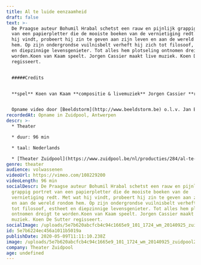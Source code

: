 ```yaml
---
title: Al te luide eenzaamheid
draft: false
text: >-
  De Praagse auteur Bohumil Hrabal schetst een rauw en pijnlijk grappig portret
  van een papierpletter die de mooiste boeken van de vernietiging redt. Met wat
  hij vindt, probeert hij zin te geven aan zijn leven en aan de wereld rondom
  hem. Op zijn ondergrondse vuilnisbelt verheft hij zich tot filosoof, estheet
  en diepzinnige levensgenieter. Tot alles hem plotseling ontnomen dreigt te
  worden.Koen van Kaam speelt. Jorgen Cassier maakt live muziek. Koen De Sutter
  regisseert.


  #####Credits


  **spel** Koen van Kaam **compositie & livemuziek** Jorgen Cassier **regie** Koen De Sutter **tekst** Bohumil Hrabal (1976) **vertaling** Kees Mercks  **techniek** David Van Hove / Thomas Cuyckens / Anne Straetmans **productie** Theater Zuidpool


  Opname video door [Beeldstorm](http://www.beeldstorm.be) o.l.v. Jan Bosteels
recordedAt: Opname in Zuidpool, Antwerpen
descr: >-
  * Theater

  * duur: 96 min

  * taal: Nederlands

  * [Theater Zuidpool](https://www.zuidpool.be/nl/producties/284/al-te-luide-eenzaamheid/theater-zuidpool)
genre: theater
audience: volwassenen
videoUrl: https://vimeo.com/108229200
videoLength: 96 min
socialDescr: De Praagse auteur Bohumil Hrabal schetst een rauw en pijnlijk
  grappig portret van een papierpletter die de mooiste boeken van de
  vernietiging redt. Met wat hij vindt, probeert hij zin te geven aan zijn leven
  en aan de wereld rondom hem. Op zijn ondergrondse vuilnisbelt verheft hij zich
  tot filosoof, estheet en diepzinnige levensgenieter. Tot alles hem plotseling
  ontnomen dreigt te worden.Koen van Kaam speelt. Jorgen Cassier maakt live
  muziek. Koen De Sutter regisseert.
socialImage: /uploads/5e7b620abcfcb4c94c1665e9_101_1724_wm_20140925_zuidpool28.jpg
id: 5e7b6224ec456a1011b5019a
publishDate: 2020-05-09T11:11:10.238Z
image: /uploads/5e7b620abcfcb4c94c1665e9_101_1724_wm_20140925_zuidpool28.jpg
company: Theater Zuidpool
age: undefined
---
```

